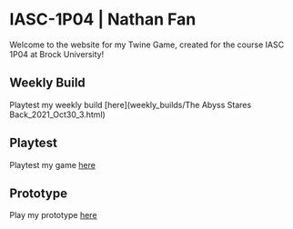 # IASC-1P04 | Nathan Fan
Welcome to the website for my Twine Game, created for the course IASC 1P04 at Brock University!

## Weekly Build

Playtest my weekly build [here](weekly_builds/The Abyss Stares Back_2021_Oct30_3.html)

## Playtest

Playtest my game [here]()

## Prototype

Play my prototype [here]()
